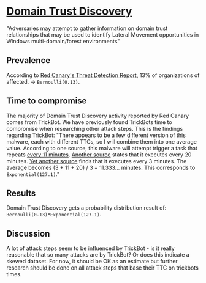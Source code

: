 # [Domain Trust Discovery](https://attack.mitre.org/techniques/T1482/)
"Adversaries may attempt to gather information on domain trust relationships that may be used to identify Lateral Movement opportunities in Windows multi-domain/forest environments"
## Prevalence
According to [Red Canary's Threat Detection Report](https://redcanary.com/threat-detection-report/techniques/domain-trust-discovery/), 13% of organizations of affected. -> ```Bernoulli(0.13)```. 

## Time to compromise
The majority of Domain Trust Discovery activity reported by Red Canary comes from TrickBot. We have previously found TrickBots time to compromise when researching other attack steps. This is the findings regarding TrickBot: "There appears to be a few different version of this malware, each with different TTCs, so I will combine them into one average value. According to one source, this malware will attempt trigger a task that repeats [every 11 minutes](https://labs.sentinelone.com/trickbot-update-brief-analysis-of-a-recent-trickbot-payload/). [Another source](https://www.wilbursecurity.com/2020/03/trickbot-to-ryuk-in-two-hours/) states that it executes every 20 minutes. [Yet another source](https://www.trustwave.com/en-us/resources/blogs/spiderlabs-blog/tale-of-the-two-payloads-trickbot-and-nitol/) finds that it executes every 3 minutes. The average becomes (3 + 11 + 20) / 3 = 11.333... minutes. This corresponds to ```Exponential(127.1)```."

## Results
Domain Trust Discovery gets a probability distribution result of: ```Bernoulli(0.13)*Exponential(127.1)```.

## Discussion
A lot of attack steps seem to be influenced by TrickBot - is it really reasonable that so many attacks are by TrickBot? Or does this indicate a skewed dataset. For now, it should be OK as an estimate but further research should be done on all attack steps that base their TTC on trickbots times. 